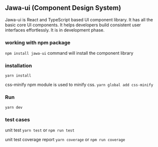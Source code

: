 ## Jawa-ui (Component Design System)

Jawa-ui is React and TypeScript based UI component library. It has all the basic core UI components. It helps developers build consistent user interfaces effortlessly.
It is in development phase.

### working with npm package
`npm install jawa-ui` command will install the component library

### installation
`yarn install`

css-minify npm module is used to minify css.
`yarn global add css-minify`

### Run
`yarn dev`


### test cases

unit test
`yarn test` or `npm run test`

unit test coverage report
`yarn coverage` or `npm run coverage`
